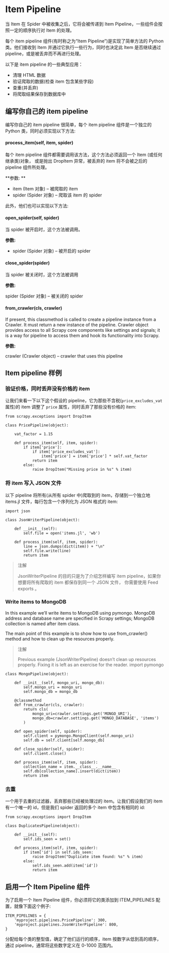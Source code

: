 # Item Pipeline

当 Item 在 Spider 中被收集之后，它将会被传递到 Item Pipeline，一些组件会按照一定的顺序执行对 Item 的处理。

每个 item pipeline 组件(有时称之为“Item Pipeline”)是实现了简单方法的 Python 类。他们接收到 Item 并通过它执行一些行为，同时也决定此 Item 是否继续通过 pipeline，或是被丢弃而不再进行处理。

以下是 item pipeline 的一些典型应用：

- 清理 HTML 数据
- 验证爬取的数据(检查 item 包含某些字段)
- 查重(并丢弃)
- 将爬取结果保存到数据库中

## 编写你自己的 item pipeline

编写你自己的 item pipeline 很简单，每个 item pipeline 组件是一个独立的 Python 类，同时必须实现以下方法:

#### process_item(self, item, spider)

每个 item pipeline 组件都需要调用该方法，这个方法必须返回一个 Item (或任何继承类)对象， 或是抛出 DropItem 异常，被丢弃的 item 将不会被之后的 pipeline 组件所处理。

**参数: **   
- item (Item 对象) – 被爬取的 item
- spider (Spider 对象) – 爬取该 item 的 spider

此外，他们也可以实现以下方法:

#### open_spider(self, spider)

当 spider 被开启时，这个方法被调用。

**参数:**   
 
- spider (Spider 对象) – 被开启的 spider

#### close_spider(spider)

当 spider 被关闭时，这个方法被调用

**参数:**    

spider (Spider 对象) – 被关闭的 spider

#### from_crawler(cls, crawler)

If present, this classmethod is called to create a pipeline instance from a Crawler. It must return a new instance of the pipeline. Crawler object provides access to all Scrapy core components like settings and signals; it is a way for pipeline to access them and hook its functionality into Scrapy.

**参数:**
    
crawler (Crawler object) – crawler that uses this pipeline

## Item pipeline 样例

### 验证价格，同时丢弃没有价格的 item

让我们来看一下以下这个假设的 pipeline，它为那些不含税(`price_excludes_vat` 属性)的 item 调整了 `price` 属性，同时丢弃了那些没有价格的 item:

```
from scrapy.exceptions import DropItem

class PricePipeline(object):

    vat_factor = 1.15

    def process_item(self, item, spider):
        if item['price']:
            if item['price_excludes_vat']:
                item['price'] = item['price'] * self.vat_factor
            return item
        else:
            raise DropItem("Missing price in %s" % item)
```

### 将 item 写入 JSON 文件

以下 pipeline 将所有(从所有 spider 中)爬取到的 item，存储到一个独立地 items.jl 文件，每行包含一个序列化为 JSON 格式的 item:

```
import json

class JsonWriterPipeline(object):

    def __init__(self):
        self.file = open('items.jl', 'wb')

    def process_item(self, item, spider):
        line = json.dumps(dict(item)) + "\n"
        self.file.write(line)
        return item
```

> 注解
> 
> JsonWriterPipeline 的目的只是为了介绍怎样编写 item pipeline，如果你想要将所有爬取的 item 都保存到同一个 JSON 文件， 你需要使用 Feed exports 。

### Write items to MongoDB

In this example we’ll write items to MongoDB using pymongo. MongoDB address and database name are specified in Scrapy settings; MongoDB collection is named after item class.

The main point of this example is to show how to use from_crawler() method and how to clean up the resources properly.

> 注解
> 
> Previous example (JsonWriterPipeline) doesn’t clean up resources properly. Fixing it is left as an exercise for the reader.
> import pymongo

```
class MongoPipeline(object):

    def __init__(self, mongo_uri, mongo_db):
        self.mongo_uri = mongo_uri
        self.mongo_db = mongo_db

    @classmethod
    def from_crawler(cls, crawler):
        return cls(
            mongo_uri=crawler.settings.get('MONGO_URI'),
            mongo_db=crawler.settings.get('MONGO_DATABASE', 'items')
        )

    def open_spider(self, spider):
        self.client = pymongo.MongoClient(self.mongo_uri)
        self.db = self.client[self.mongo_db]

    def close_spider(self, spider):
        self.client.close()

    def process_item(self, item, spider):
        collection_name = item.__class__.__name__
        self.db[collection_name].insert(dict(item))
        return item
```

### 去重

一个用于去重的过滤器，丢弃那些已经被处理过的 item。让我们假设我们的 item 有一个唯一的 id，但是我们 spider 返回的多个 item 中包含有相同的 id:

```
from scrapy.exceptions import DropItem

class DuplicatesPipeline(object):

    def __init__(self):
        self.ids_seen = set()

    def process_item(self, item, spider):
        if item['id'] in self.ids_seen:
            raise DropItem("Duplicate item found: %s" % item)
        else:
            self.ids_seen.add(item['id'])
            return item
```

## 启用一个 Item Pipeline 组件

为了启用一个 Item Pipeline 组件，你必须将它的类添加到 ITEM_PIPELINES 配置，就像下面这个例子:

```
ITEM_PIPELINES = {
    'myproject.pipelines.PricePipeline': 300,
    'myproject.pipelines.JsonWriterPipeline': 800,
}
```

分配给每个类的整型值，确定了他们运行的顺序，item 按数字从低到高的顺序，通过 pipeline，通常将这些数字定义在 0-1000 范围内。
